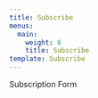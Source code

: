 ```yaml
---
title: Subscribe
menus:
  main:
    weight: 6
    title: Subscribe
template: Subscribe
---
```


Subscription Form
